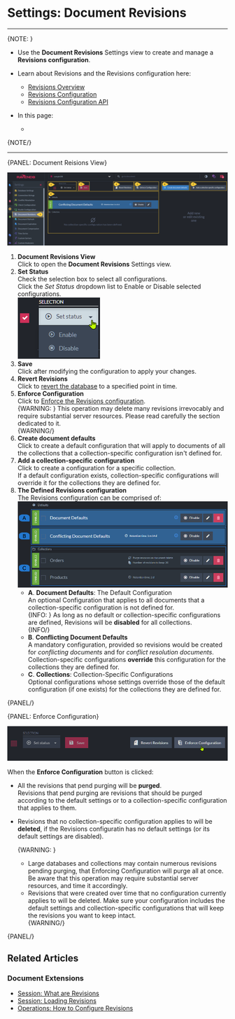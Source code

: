 ﻿
# Settings: Document Revisions

---

{NOTE: }

* Use the **Document Revisions** Settings view to create and manage a 
  **Revisions configuration**.  
* Learn about Revisions and the Revisions configuration here:  
   * [Revisions Overview](../../../document-extensions/revisions/overview)  
   * [Revisions Configuration](../../../document-extensions/revisions/overview#revisions-configuration)  
   * [Revisions Configuration API](../../../document-extensions/revisions/client-api/operations/configure-revisions)  

* In this page:
  * [](../../../)  

{NOTE/}

---

{PANEL: Document Reisions View}

![Document Reisions View](images/revisions/document-revisions-view.png "Document Reisions View")

1. **Document Revisions View**  
   Click to open the **Document Revisions** Settings view.  
2. **Set Status**  
   Check the selection box to select all configurations.  
   Click the _Set Status_ dropdown list to Enable or Disable selected configurations.  
   ![Enable or Disable Configurations](images/revisions/set-status-dropdown.png "Enable or Disable Configurations")
3. **Save**  
   Click after modifying the configuration to apply your changes.  
4. **Revert Revisions**  
   Click to [revert the database](../../../document-extensions/revisions/revert-revisions) 
   to a specified point in time.  
5. **Enforce Configuration**  
   Click to [Enforce the Revisions configuration](../../../studio/database/settings/document-revisions#enforce-configuration).  
   {WARNING: }
   This operation may delete many revisions irrevocably and require substantial 
   server resources. Please read carefully the section dedicated to it.  
   {WARNING/}
6. **Create document defaults**  
   Click to create a default configuration that will apply to documents of all 
   the collections that a collection-specific configuration isn't defined for.  
7. **Add a collection-specific configuration**  
   Click to create a configuration for a specific collection.  
   If a default configuration exists, collection-specific configurations will 
   override it for the collections they are defined for.  
8. **The Defined Revisions configuration**  
   The Revisions configuration can be comprised of:  
   ![Configurations Types](images/revisions/configuration-types.png "Configurations Types")
    * **A**. **Document Defaults**: The Default Configuration  
      An optional Configuration that applies to all documents 
      that a collection-specific configuration is not defined for.  
      {INFO: }
      As long as no default or collection-specific configurations are 
      defined, Revisions will be **disabled** for all collections.  
      {INFO/}
    * **B**. **Conflicting Document Defaults**  
      A mandatory configuration, provided so revisions would be created for 
      _conflicting documents_ and for _conflict resolution documents_.  
      Collection-specific configurations **override** this configuration for 
      the collections they are defined for.  
    * **C**. **Collections**: Collection-Specific Configurations  
      Optional configurations whose settings override those of the default 
      configuration (if one exists) for the collections they are defined for.  

{PANEL/}

{PANEL: Enforce Configuration}

![Enforce Configuration](images/revisions/enforce-configuration.png "Enforce Configuration")

When the **Enforce Configuration** button is clicked:  

* All the revisions that pend purging will be **purged**.  
  Revisions that pend purging are revisions that should be purged 
  according to the default settings or to a collection-specific 
  configuration that applies to them.  
* Revisions that no collection-specific configuration applies 
  to will be **deleted**, if the Revisions configuratin has no 
  default settings (or its default settings are disabled).  

  {WARNING: }
  
  * Large databases and collections may contain numerous revisions pending 
    purging, that Enforcing Configuration will purge all at once.  
    Be aware that this operation may require substantial server resources, 
    and time it accordingly.  
  * Revisions that were created over time that no configuration currently 
    applies to will be deleted. Make sure your configuration includes the 
    default settings and collection-specific configurations that will 
    keep the revisions you want to keep intact.  
  {WARNING/}
  
{PANEL/}

## Related Articles

### Document Extensions

- [Session: What are Revisions](../../../document-extensions/revisions/client-api/session/what-are-revisions)  
- [Session: Loading Revisions](../../../document-extensions/revisions/client-api/session/loading)  
- [Operations: How to Configure Revisions](../../../document-extensions/revisions/client-api/operations/configure-revisions)  
